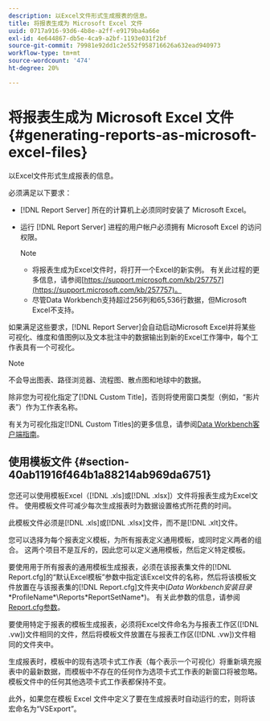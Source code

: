 ```yaml
---
description: 以Excel文件形式生成报表的信息。
title: 将报表生成为 Microsoft Excel 文件
uuid: 0717a916-93d6-4b8e-a2ff-e9179ba4a66e
exl-id: 4e644867-db5e-4ca9-a2bf-1193e031f2bf
source-git-commit: 79981e92dd1c2e552f958716626a632ead940973
workflow-type: tm+mt
source-wordcount: '474'
ht-degree: 20%

---
```


# 将报表生成为 Microsoft Excel 文件{#generating-reports-as-microsoft-excel-files}

以Excel文件形式生成报表的信息。

必须满足以下要求：

* [!DNL Report Server] 所在的计算机上必须同时安装了 Microsoft Excel。
* 运行 [!DNL Report Server] 进程的用户帐户必须拥有 Microsoft Excel 的访问权限。

   >[!NOTE]
   >
   >
   >
   >
   >    * 将报表生成为Excel文件时，将打开一个Excel的新实例。 有关此过程的更多信息，请参阅[https://support.microsoft.com/kb/257757](https://support.microsoft.com/kb/257757)。
   >    * 尽管Data Workbench支持超过256列和65,536行数据，但Microsoft Excel不支持。


如果满足这些要求，[!DNL Report Server]会自动启动Microsoft Excel并将某些可视化、维度和值图例以及文本批注中的数据输出到新的Excel工作簿中，每个工作表具有一个可视化。

>[!NOTE]
>
>不会导出图表、路径浏览器、流程图、散点图和地球中的数据。

除非您为可视化指定了[!DNL Custom Title]，否则将使用窗口类型（例如，“影片表”）作为工作表名称。

有关为可视化指定[!DNL Custom Titles]的更多信息，请参阅[Data Workbench客户端指南](https://experienceleague.adobe.com/docs/data-workbench/using/client/t-open-ins.html?lang=zh-Hans)。

## 使用模板文件 {#section-40ab11916f464b1a88214ab969da6751}

您还可以使用模板Excel（[!DNL .xls]或[!DNL .xlsx]）文件将报表生成为Excel文件。 使用模板文件可减少每次生成报表时为数据设置格式所花费的时间。

此模板文件必须是[!DNL .xls]或[!DNL .xlsx]文件，而不是[!DNL .xlt]文件。

您可以选择为每个报表定义模板，为所有报表定义通用模板，或同时定义两者的组合。 这两个项目不是互斥的，因此您可以定义通用模板，然后定义特定模板。

要使用用于所有报表的通用模板生成报表，必须在该报表集文件的[!DNL Report.cfg]的“默认Excel模板”参数中指定该Excel文件的名称，然后将该模板文件放置在与该报表集的[!DNL Report.cfg]文件夹中(*Data Workbench安装目录*\*ProfileName*\Reports\*ReportSetName*)。 有关此参数的信息，请参阅[Report.cfg参数](../../../../../home/c-rpt-oview/c-rpt-param-ref/c-rpt-param.md#concept-838e59d72d3f4cb29ee15f5c7eb0ceff)。

要使用特定于报表的模板生成报表，必须将Excel文件命名为与报表工作区([!DNL .vw])文件相同的文件，然后将模板文件放置在与报表工作区([!DNL .vw])文件相同的文件夹中。

生成报表时，模板中的现有选项卡式工作表（每个表示一个可视化）将重新填充报表中的最新数据，而模板中不存在的任何作为选项卡式工作表的新窗口将被忽略。 模板文件中的任何其他选项卡式工作表都保持不变。

此外，如果您在模板 Excel 文件中定义了要在生成报表时自动运行的宏，则将该宏命名为“VSExport”。
